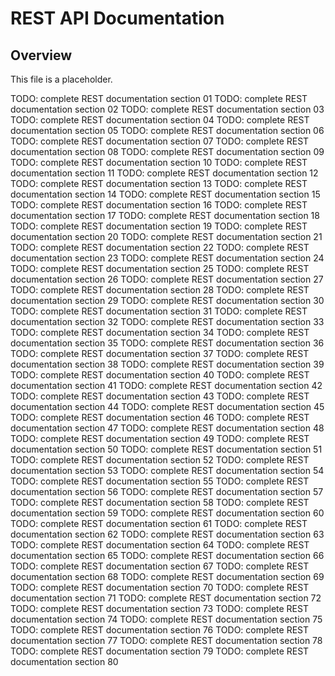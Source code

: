 # REST API Documentation

## Overview

This file is a placeholder.

TODO: complete REST documentation section 01 TODO: complete REST documentation
section 02 TODO: complete REST documentation section 03 TODO: complete REST
documentation section 04 TODO: complete REST documentation section 05 TODO:
complete REST documentation section 06 TODO: complete REST documentation section
07 TODO: complete REST documentation section 08 TODO: complete REST
documentation section 09 TODO: complete REST documentation section 10 TODO:
complete REST documentation section 11 TODO: complete REST documentation section
12 TODO: complete REST documentation section 13 TODO: complete REST
documentation section 14 TODO: complete REST documentation section 15 TODO:
complete REST documentation section 16 TODO: complete REST documentation section
17 TODO: complete REST documentation section 18 TODO: complete REST
documentation section 19 TODO: complete REST documentation section 20 TODO:
complete REST documentation section 21 TODO: complete REST documentation section
22 TODO: complete REST documentation section 23 TODO: complete REST
documentation section 24 TODO: complete REST documentation section 25 TODO:
complete REST documentation section 26 TODO: complete REST documentation section
27 TODO: complete REST documentation section 28 TODO: complete REST
documentation section 29 TODO: complete REST documentation section 30 TODO:
complete REST documentation section 31 TODO: complete REST documentation section
32 TODO: complete REST documentation section 33 TODO: complete REST
documentation section 34 TODO: complete REST documentation section 35 TODO:
complete REST documentation section 36 TODO: complete REST documentation section
37 TODO: complete REST documentation section 38 TODO: complete REST
documentation section 39 TODO: complete REST documentation section 40 TODO:
complete REST documentation section 41 TODO: complete REST documentation section
42 TODO: complete REST documentation section 43 TODO: complete REST
documentation section 44 TODO: complete REST documentation section 45 TODO:
complete REST documentation section 46 TODO: complete REST documentation section
47 TODO: complete REST documentation section 48 TODO: complete REST
documentation section 49 TODO: complete REST documentation section 50 TODO:
complete REST documentation section 51 TODO: complete REST documentation section
52 TODO: complete REST documentation section 53 TODO: complete REST
documentation section 54 TODO: complete REST documentation section 55 TODO:
complete REST documentation section 56 TODO: complete REST documentation section
57 TODO: complete REST documentation section 58 TODO: complete REST
documentation section 59 TODO: complete REST documentation section 60 TODO:
complete REST documentation section 61 TODO: complete REST documentation section
62 TODO: complete REST documentation section 63 TODO: complete REST
documentation section 64 TODO: complete REST documentation section 65 TODO:
complete REST documentation section 66 TODO: complete REST documentation section
67 TODO: complete REST documentation section 68 TODO: complete REST
documentation section 69 TODO: complete REST documentation section 70 TODO:
complete REST documentation section 71 TODO: complete REST documentation section
72 TODO: complete REST documentation section 73 TODO: complete REST
documentation section 74 TODO: complete REST documentation section 75 TODO:
complete REST documentation section 76 TODO: complete REST documentation section
77 TODO: complete REST documentation section 78 TODO: complete REST
documentation section 79 TODO: complete REST documentation section 80
